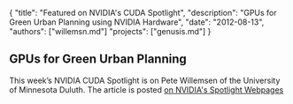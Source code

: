 {
	"title": "Featured on NVIDIA's CUDA Spotlight",
	"description": "GPUs for Green Urban Planning using NVIDIA Hardware",
	"date": "2012-08-13",
	"authors": ["willemsn.md"]
	"projects": ["genusis.md"]
}

GPUs for Green Urban Planning
-----------------------------

This week’s NVIDIA CUDA Spotlight is on Pete Willemsen of the
University of Minnesota Duluth.  The article is posted [on NVIDIA's Spotlight Webpages](http://www.nvidia.com/content/cuda/spotlights/pete-willemsen-uminn-duluth.html)
